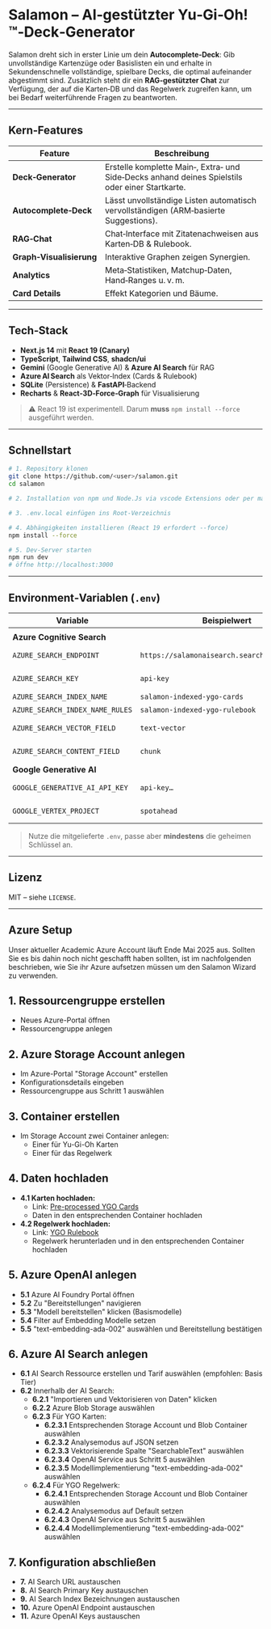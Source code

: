 # Salamon – AI‑gestützter Yu‑Gi‑Oh!™‑Deck‑Generator

Salamon dreht sich in erster Linie um dein **Autocomplete‑Deck**: Gib unvollständige Kartenzüge oder Basislisten ein und erhalte in Sekundenschnelle vollständige, spielbare Decks, die optimal aufeinander abgestimmt sind. Zusätzlich steht dir ein **RAG‑gestützter Chat** zur Verfügung, der auf die Karten‑DB und das Regelwerk zugreifen kann, um bei Bedarf weiterführende Fragen zu beantworten.

---
## Kern‑Features

| Feature                  | Beschreibung                                                                                    |
| ------------------------ | ----------------------------------------------------------------------------------------------- |
| **Deck‑Generator**       | Erstelle komplette Main‑, Extra‑ und Side‑Decks anhand deines Spielstils oder einer Startkarte. |
| **Autocomplete‑Deck**    | Lässt unvollständige Listen automatisch vervollständigen (ARM‑basierte Suggestions).            |
| **RAG‑Chat**             | Chat‑Interface mit Zitatenachweisen aus Karten‑DB & Rulebook.                                   |
| **Graph‑Visualisierung** | Interaktive Graphen zeigen Synergien.                                                           |
| **Analytics**            | Meta‑Statistiken, Matchup‑Daten, Hand‑Ranges u. v. m.                                           |
| **Card Details**         | Effekt Kategorien und Bäume.                                                                    |

---

## Tech‑Stack

- **Next.js 14** mit **React 19 (Canary)**
- **TypeScript**, **Tailwind CSS**, **shadcn/ui**
- **Gemini** (Google Generative AI) & **Azure AI Search** für RAG
- **Azure AI Search** als Vektor‑Index (Cards & Rulebook)
- **SQLite** (Persistence) & **FastAPI**‑Backend
- **Recharts** & **React‑3D‑Force‑Graph** für Visualisierung

> ⚠️ React 19 ist experimentell. Darum **muss** `npm install --force` ausgeführt werden.

---

## Schnellstart

```bash
# 1. Repository klonen
git clone https://github.com/<user>/salamon.git
cd salamon

# 2. Installation von npm und Node.Js via vscode Extensions oder per manueller Installation

# 3. .env.local einfügen ins Root-Verzeichnis

# 4. Abhängigkeiten installieren (React 19 erfordert --force)
npm install --force

# 5. Dev‑Server starten
npm run dev
# öffne http://localhost:3000
```



---

## Environment‑Variablen (`.env`)

| Variable                        | Beispielwert                                 | Zweck                               |
| ------------------------------- |----------------------------------------------| ----------------------------------- |
|                                 |                                              |                                     |
| **Azure Cognitive Search**      |                                              |                                     |
| `AZURE_SEARCH_ENDPOINT`         | `https://salamonaisearch.search.windows.net` | Endpunkt des Azure Search Service   |
| `AZURE_SEARCH_KEY`              | `api-key`                                    | Admin‑/Query‑Key für Azure Search   |
| `AZURE_SEARCH_INDEX_NAME`       | `salamon-indexed-ygo-cards`                  | Karten‑Embed‑Index                  |
| `AZURE_SEARCH_INDEX_NAME_RULES` | `salamon-indexed-ygo-rulebook`               | Regelbuch‑Embed‑Index               |
| `AZURE_SEARCH_VECTOR_FIELD`     | `text-vector`                                | Feldname der Vektor‑Embeddings      |
| `AZURE_SEARCH_CONTENT_FIELD`    | `chunk`                                      | Feldname des Original­texts (Chunk) |
| **Google Generative AI**        |                                              |                                     |
| `GOOGLE_GENERATIVE_AI_API_KEY`  | `api-key…`                                   | API‑Key für Gemini‑Modelle          |
| `GOOGLE_VERTEX_PROJECT`         | `spotahead`                                  | GCP‑Projekt‑ID für Vertex AI        |

> Nutze die mitgelieferte `.env`, passe aber **mindestens** die geheimen Schlüssel an.
---
## Lizenz

MIT – siehe `LICENSE`. 



---
## Azure Setup
Unser aktueller Academic Azure Account läuft Ende Mai 2025 aus.
Sollten Sie es bis dahin noch nicht geschafft haben sollten, ist im nachfolgenden beschrieben, wie Sie ihr Azure aufsetzen müssen um den Salamon Wizard zu verwenden.

## 1. Ressourcengruppe erstellen
- Neues Azure-Portal öffnen
- Ressourcengruppe anlegen

## 2. Azure Storage Account anlegen
- Im Azure-Portal "Storage Account" erstellen
- Konfigurationsdetails eingeben
- Ressourcengruppe aus Schritt 1 auswählen

## 3. Container erstellen
- Im Storage Account zwei Container anlegen:
  - Einer für Yu-Gi-Oh Karten
  - Einer für das Regelwerk

## 4. Daten hochladen
- **4.1 Karten hochladen:**
  - Link: [Pre-processed YGO Cards](https://www.icloud.com/iclouddrive/0dfclQt8ABElDEG8QQTGk8FGg#pre-processed-ygo-cards)
  - Daten in den entsprechenden Container hochladen
- **4.2 Regelwerk hochladen:**
  - Link: [YGO Rulebook](https://www.yugioh-card.com/en/rulebook/)
  - Regelwerk herunterladen und in den entsprechenden Container hochladen

## 5. Azure OpenAI anlegen
- **5.1** Azure AI Foundry Portal öffnen
- **5.2** Zu "Bereitstellungen" navigieren
- **5.3** "Modell bereitstellen" klicken (Basismodelle)
- **5.4** Filter auf Embedding Modelle setzen
- **5.5** "text-embedding-ada-002" auswählen und Bereitstellung bestätigen

## 6. Azure AI Search anlegen
- **6.1** AI Search Ressource erstellen und Tarif auswählen (empfohlen: Basis Tier)
- **6.2** Innerhalb der AI Search:
  - **6.2.1** "Importieren und Vektorisieren von Daten" klicken
  - **6.2.2** Azure Blob Storage auswählen
  - **6.2.3** Für YGO Karten:
    - **6.2.3.1** Entsprechenden Storage Account und Blob Container auswählen
    - **6.2.3.2** Analysemodus auf JSON setzen
    - **6.2.3.3** Vektorisierende Spalte "SearchableText" auswählen
    - **6.2.3.4** OpenAI Service aus Schritt 5 auswählen
    - **6.2.3.5** Modellimplementierung "text-embedding-ada-002" auswählen
  - **6.2.4** Für YGO Regelwerk:
    - **6.2.4.1** Entsprechenden Storage Account und Blob Container auswählen
    - **6.2.4.2** Analysemodus auf Default setzen
    - **6.2.4.3** OpenAI Service aus Schritt 5 auswählen
    - **6.2.4.4** Modellimplementierung "text-embedding-ada-002" auswählen

## 7. Konfiguration abschließen
- **7.** AI Search URL austauschen
- **8.** AI Search Primary Key austauschen
- **9.** AI Search Index Bezeichnungen austauschen
- **10.** Azure OpenAI Endpoint austauschen
- **11.** Azure OpenAI Keys austauschen




